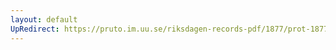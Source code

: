 ```yaml
---
layout: default
UpRedirect: https://pruto.im.uu.se/riksdagen-records-pdf/1877/prot-1877--ak--022/prot-1877--ak--022_051.pdf
---
```


